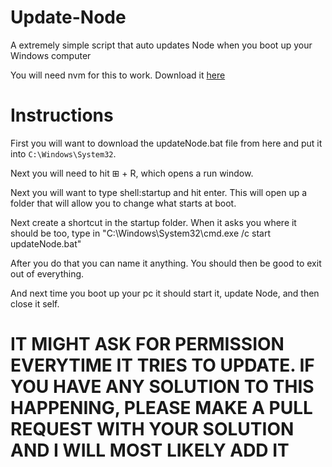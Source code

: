 # Update-Node
A extremely simple script that auto updates Node when you boot up your Windows computer

You will need nvm for this to work. Download it <a href="https://github.com/nvm-sh/nvm">here</a>

# Instructions

First you will want to download the updateNode.bat file from here and put it into `C:\Windows\System32`.

Next you will need to hit ⊞ + R, which opens a run window.

Next you will want to type shell:startup and hit enter. This will open up a folder that will allow you to change what starts at boot.

Next create a shortcut in the startup folder. When it asks you where it should be too, type in "C:\Windows\System32\cmd.exe /c start updateNode.bat"

After you do that you can name it anything. You should then be good to exit out of everything.

And next time you boot up your pc it should start it, update Node, and then close it self.

# IT MIGHT ASK FOR PERMISSION EVERYTIME IT TRIES TO UPDATE. IF YOU HAVE ANY SOLUTION TO THIS HAPPENING, PLEASE MAKE A PULL REQUEST WITH YOUR SOLUTION AND I WILL MOST LIKELY ADD IT

